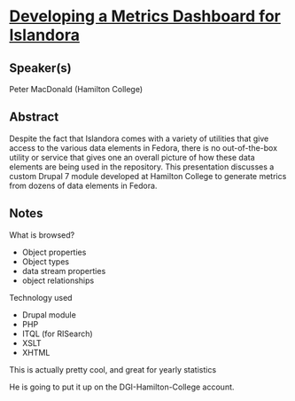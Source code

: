 [Developing a Metrics Dashboard for Islandora](http://or2013.net/sessions/developing-metrics-dashboard-islandora)
===

Speaker(s)
---

Peter MacDonald (Hamilton College)


Abstract
---

Despite the fact that Islandora comes with a variety of utilities that give access to the various data elements in Fedora, there is no out-of-the-box utility or service that gives one an overall picture of how these data elements are being used in the repository. This presentation discusses a custom Drupal 7 module developed at Hamilton College to generate metrics from dozens of data elements in Fedora.


Notes
---

What is browsed?

* Object properties
* Object types
* data stream properties
* object relationships

Technology used

* Drupal module
* PHP
* ITQL (for RISearch)
* XSLT
* XHTML

This is actually pretty cool, and great for yearly statistics

He is going to put it up on the DGI-Hamilton-College account.
